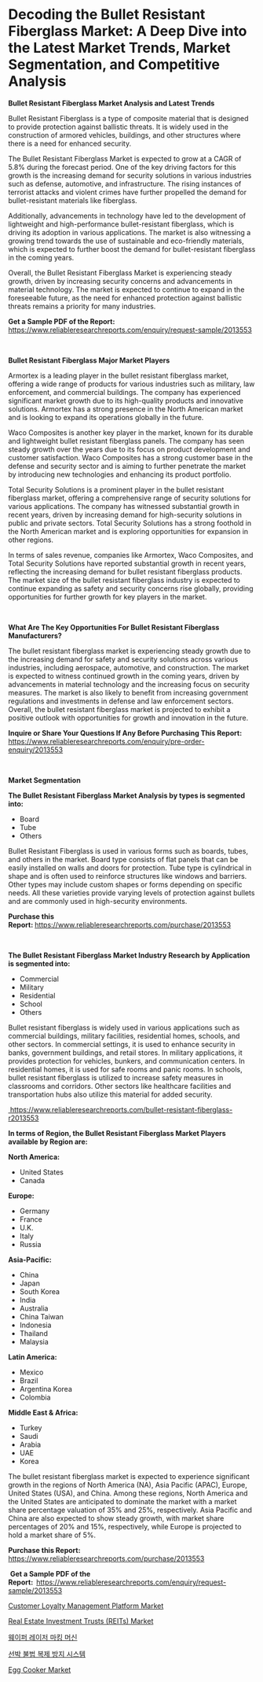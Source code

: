<p><h1>Decoding the Bullet Resistant Fiberglass Market: A Deep Dive into the Latest Market Trends, Market Segmentation, and Competitive Analysis</h1></p><p><strong>Bullet Resistant Fiberglass Market Analysis and Latest Trends</strong></p>
<p><p>Bullet Resistant Fiberglass is a type of composite material that is designed to provide protection against ballistic threats. It is widely used in the construction of armored vehicles, buildings, and other structures where there is a need for enhanced security.</p><p>The Bullet Resistant Fiberglass Market is expected to grow at a CAGR of 5.8% during the forecast period. One of the key driving factors for this growth is the increasing demand for security solutions in various industries such as defense, automotive, and infrastructure. The rising instances of terrorist attacks and violent crimes have further propelled the demand for bullet-resistant materials like fiberglass.</p><p>Additionally, advancements in technology have led to the development of lightweight and high-performance bullet-resistant fiberglass, which is driving its adoption in various applications. The market is also witnessing a growing trend towards the use of sustainable and eco-friendly materials, which is expected to further boost the demand for bullet-resistant fiberglass in the coming years.</p><p>Overall, the Bullet Resistant Fiberglass Market is experiencing steady growth, driven by increasing security concerns and advancements in material technology. The market is expected to continue to expand in the foreseeable future, as the need for enhanced protection against ballistic threats remains a priority for many industries.</p></p>
<p><strong>Get a Sample PDF of the Report:&nbsp;</strong> <a href="https://www.reliableresearchreports.com/enquiry/request-sample/2013553">https://www.reliableresearchreports.com/enquiry/request-sample/2013553</a></p>
<p>&nbsp;</p>
<p><strong>Bullet Resistant Fiberglass Major Market Players</strong></p>
<p><p>Armortex is a leading player in the bullet resistant fiberglass market, offering a wide range of products for various industries such as military, law enforcement, and commercial buildings. The company has experienced significant market growth due to its high-quality products and innovative solutions. Armortex has a strong presence in the North American market and is looking to expand its operations globally in the future.</p><p>Waco Composites is another key player in the market, known for its durable and lightweight bullet resistant fiberglass panels. The company has seen steady growth over the years due to its focus on product development and customer satisfaction. Waco Composites has a strong customer base in the defense and security sector and is aiming to further penetrate the market by introducing new technologies and enhancing its product portfolio.</p><p>Total Security Solutions is a prominent player in the bullet resistant fiberglass market, offering a comprehensive range of security solutions for various applications. The company has witnessed substantial growth in recent years, driven by increasing demand for high-security solutions in public and private sectors. Total Security Solutions has a strong foothold in the North American market and is exploring opportunities for expansion in other regions.</p><p>In terms of sales revenue, companies like Armortex, Waco Composites, and Total Security Solutions have reported substantial growth in recent years, reflecting the increasing demand for bullet resistant fiberglass products. The market size of the bullet resistant fiberglass industry is expected to continue expanding as safety and security concerns rise globally, providing opportunities for further growth for key players in the market.</p></p>
<p>&nbsp;</p>
<p><strong>What Are The Key Opportunities For Bullet Resistant Fiberglass Manufacturers?</strong></p>
<p><p>The bullet resistant fiberglass market is experiencing steady growth due to the increasing demand for safety and security solutions across various industries, including aerospace, automotive, and construction. The market is expected to witness continued growth in the coming years, driven by advancements in material technology and the increasing focus on security measures. The market is also likely to benefit from increasing government regulations and investments in defense and law enforcement sectors. Overall, the bullet resistant fiberglass market is projected to exhibit a positive outlook with opportunities for growth and innovation in the future.</p></p>
<p><strong>Inquire or Share Your Questions If Any Before Purchasing This Report:</strong> <a href="https://www.reliableresearchreports.com/enquiry/pre-order-enquiry/2013553">https://www.reliableresearchreports.com/enquiry/pre-order-enquiry/2013553</a></p>
<p>&nbsp;</p>
<p><strong>Market Segmentation</strong></p>
<p><strong>The Bullet Resistant Fiberglass Market Analysis by types is segmented into:</strong></p>
<p><ul><li>Board</li><li>Tube</li><li>Others</li></ul></p>
<p><p>Bullet Resistant Fiberglass is used in various forms such as boards, tubes, and others in the market. Board type consists of flat panels that can be easily installed on walls and doors for protection. Tube type is cylindrical in shape and is often used to reinforce structures like windows and barriers. Other types may include custom shapes or forms depending on specific needs. All these varieties provide varying levels of protection against bullets and are commonly used in high-security environments.</p></p>
<p><strong>Purchase this Report:&nbsp;</strong><a href="https://www.reliableresearchreports.com/purchase/2013553">https://www.reliableresearchreports.com/purchase/2013553</a></p>
<p>&nbsp;</p>
<p><strong>The Bullet Resistant Fiberglass Market Industry Research by Application is segmented into:</strong></p>
<p><ul><li>Commercial</li><li>Military</li><li>Residential</li><li>School</li><li>Others</li></ul></p>
<p><p>Bullet resistant fiberglass is widely used in various applications such as commercial buildings, military facilities, residential homes, schools, and other sectors. In commercial settings, it is used to enhance security in banks, government buildings, and retail stores. In military applications, it provides protection for vehicles, bunkers, and communication centers. In residential homes, it is used for safe rooms and panic rooms. In schools, bullet resistant fiberglass is utilized to increase safety measures in classrooms and corridors. Other sectors like healthcare facilities and transportation hubs also utilize this material for added security.</p></p>
<p><a href="https://www.reliableresearchreports.com/bullet-resistant-fiberglass-r2013553">&nbsp;https://www.reliableresearchreports.com/bullet-resistant-fiberglass-r2013553</a></p>
<p><strong>In terms of Region, the Bullet Resistant Fiberglass Market Players available by Region are:</strong></p>
<p>
    <p> <strong> North America: </strong>
        <ul>
            <li>United States</li>
            <li>Canada</li>
        </ul>
        </p> 
    <p> <strong> Europe: </strong>
        <ul>
            <li>Germany</li>
            <li>France</li>
            <li>U.K.</li>
            <li>Italy</li>
            <li>Russia</li>
        </ul>
        </p> 
    <p> <strong> Asia-Pacific: </strong>
        <ul>
            <li>China</li>
            <li>Japan</li>
            <li>South Korea</li>
            <li>India</li>
            <li>Australia</li>
            <li>China Taiwan</li>
            <li>Indonesia</li>
            <li>Thailand</li>
            <li>Malaysia</li>
        </ul>
        </p> 
    <p> <strong> Latin America: </strong>
        <ul>
            <li>Mexico</li>
            <li>Brazil</li>
            <li>Argentina Korea</li>
            <li>Colombia</li>
        </ul>
        </p> 
    <p> <strong> Middle East & Africa: </strong>
        <ul>
            <li>Turkey</li>
            <li>Saudi</li>
            <li>Arabia</li>
            <li>UAE</li>
            <li>Korea</li>
        </ul>
    </p>
    </p>
<p><p>The bullet resistant fiberglass market is expected to experience significant growth in the regions of North America (NA), Asia Pacific (APAC), Europe, United States (USA), and China. Among these regions, North America and the United States are anticipated to dominate the market with a market share percentage valuation of 35% and 25%, respectively. Asia Pacific and China are also expected to show steady growth, with market share percentages of 20% and 15%, respectively, while Europe is projected to hold a market share of 5%.</p></p>
<p><strong>Purchase this Report: </strong><a href="https://www.reliableresearchreports.com/purchase/2013553">https://www.reliableresearchreports.com/purchase/2013553</a></p>
<p>&nbsp;<strong>Get a Sample PDF of the Report:&nbsp;&nbsp;</strong><a href="https://www.reliableresearchreports.com/enquiry/request-sample/2013553">https://www.reliableresearchreports.com/enquiry/request-sample/2013553</a></p>
<p><strong></strong></p>
<p><p><a href="https://github.com/sardarp081/Market-Research-Report-List-1/blob/main/customer-loyalty-management-platform-market.md">Customer Loyalty Management Platform Market</a></p><p><a href="https://github.com/waylose1223/Market-Research-Report-List-1/blob/main/real-estate-investment-trusts-reits-market.md">Real Estate Investment Trusts (REITs) Market</a></p><p><a href="https://medium.com/@daishafarnaz_29657/%EC%99%80%ED%8D%BC-%EB%A0%88%EC%9D%B4%EC%A0%80-%EB%A7%88%ED%82%B9-%EA%B8%B0%EA%B3%84-%EC%8B%9C%EC%9E%A5-%EC%84%B1%EA%B3%B5%EC%A0%81%EC%9D%B8-%EB%B9%84%EC%A6%88%EB%8B%88%EC%8A%A4-%EC%A0%84%EB%9E%B5%EC%9D%98-%ED%95%B5%EC%8B%AC-2031%EB%85%84%EA%B9%8C%EC%A7%80-%EC%98%88%EC%B8%A1-e8750e4110aa">웨이퍼 레이저 마킹 머신</a></p><p><a href="https://medium.com/@daishafarnaz_29657/%EC%84%A0%EB%B0%95-%EB%B0%A9%ED%95%B4-%EC%8B%9C%EC%8A%A4%ED%85%9C-%EC%8B%9C%EC%9E%A5-%EC%9D%B8%EC%82%AC%EC%9D%B4%ED%8A%B8-%EC%8B%9C%EC%9E%A5-%EB%8F%99%ED%96%A5-%EC%84%B1%EC%9E%A5-2024%EB%85%84%EB%B6%80%ED%84%B0-2031%EB%85%84%EA%B9%8C%EC%A7%80%EC%9D%98-%EC%98%88%EC%B8%A1-57c0ef58c9a3">선박 불법 복제 방지 시스템</a></p><p><a href="https://www.linkedin.com/pulse/egg-cooker-market-size-growth-trends-statistics-amp-forecasts-lvplc">Egg Cooker Market</a></p></p>